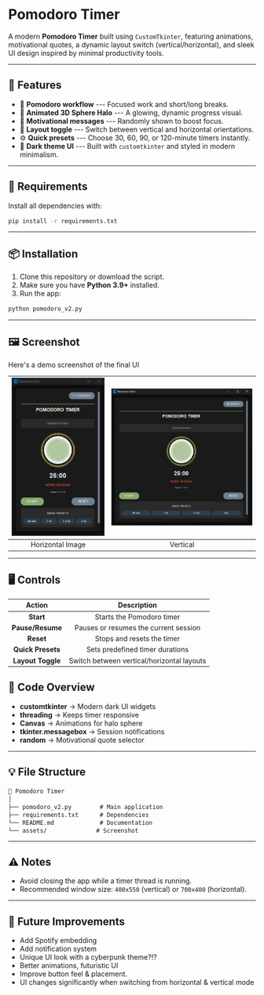 # Pomodoro Timer

A modern **Pomodoro Timer** built using `CustomTkinter`, featuring
animations, motivational quotes, a dynamic layout switch
(vertical/horizontal), and sleek UI design inspired by minimal
productivity tools.

------------------------------------------------------------------------

## 🚀 Features

-   🧠 **Pomodoro workflow** --- Focused work and short/long breaks.
-   🎨 **Animated 3D Sphere Halo** --- A glowing, dynamic progress
    visual.
-   💬 **Motivational messages** --- Randomly shown to boost focus.
-   🧭 **Layout toggle** --- Switch between vertical and horizontal
    orientations.
-   ⚙️ **Quick presets** --- Choose 30, 60, 90, or 120-minute timers
    instantly.
-   🌙 **Dark theme UI** --- Built with `customtkinter` and styled in
    modern minimalism.

------------------------------------------------------------------------

## 🧩 Requirements

Install all dependencies with:

``` bash
pip install -r requirements.txt
```

------------------------------------------------------------------------

## 📦 Installation

1.  Clone this repository or download the script.
2.  Make sure you have **Python 3.9+** installed.
3.  Run the app:

``` bash
python pomodoro_v2.py
```

------------------------------------------------------------------------

## 🖼️ Screenshot

Here's a demo screenshot of the final UI

| ![Image 1](assets/screenshot1.png) | ![Image 2](assets/screenshot2.png) |
|:-----------------------------:|:-----------------------------:|
| Horizontal Image              | Vertical                      |

------------------------------------------------------------------------

## 🖥️ Controls

| Action             |    Description                              |
|:------------------:|:-------------------------------------------:|
| **Start**          | Starts the Pomodoro timer                   |
| **Pause/Resume**   | Pauses or resumes the current session       |
| **Reset**          | Stops and resets the timer                  |
| **Quick Presets**  | Sets predefined timer durations             |
| **Layout Toggle**  | Switch between vertical/horizontal layouts  |

## 🌈 Code Overview

-   **customtkinter** → Modern dark UI widgets
-   **threading** → Keeps timer responsive
-   **Canvas** → Animations for halo sphere
-   **tkinter.messagebox** → Session notifications
-   **random** → Motivational quote selector

------------------------------------------------------------------------

## 💡 File Structure

    📁 Pomodoro Timer
    │
    ├── pomodoro_v2.py        # Main application
    ├── requirements.txt      # Dependencies
    └── README.md             # Documentation
    └── assets/              # Screenshot

------------------------------------------------------------------------

## ⚠️ Notes

-   Avoid closing the app while a timer thread is running.
-   Recommended window size: `400x550` (vertical) or `700x400`
    (horizontal).

------------------------------------------------------------------------

## 🧠 Future Improvements

- Add Spotify embedding
- Add notification system
- Unique UI look with a cyberpunk theme?!?
- Better animations, futuristic UI
- Improve button feel & placement.
- UI changes significantly when switching from horizontal & vertical mode
